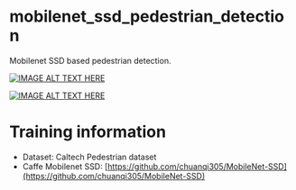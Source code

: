 # mobilenet_ssd_pedestrian_detection
Mobilenet SSD based pedestrian detection.

[![IMAGE ALT TEXT HERE](http://img.youtube.com/vi/7mBVmek8gLU/0.jpg)](http://www.youtube.com/watch?v=7mBVmek8gLU)

[![IMAGE ALT TEXT HERE](http://img.youtube.com/vi/JiF8NGWE1fU/0.jpg)](http://www.youtube.com/watch?v=JiF8NGWE1fU)

# Training information
* Dataset: Caltech Pedestrian dataset
* Caffe Mobilenet SSD: [https://github.com/chuanqi305/MobileNet-SSD](https://github.com/chuanqi305/MobileNet-SSD)
